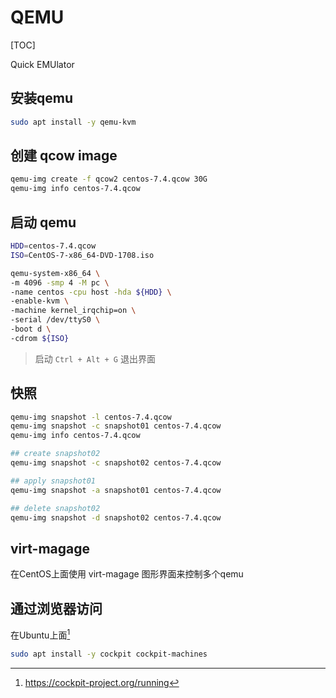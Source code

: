 # QEMU

[TOC]

Quick EMUlator

## 安装qemu
```sh
sudo apt install -y qemu-kvm
```

## 创建 qcow image
```sh
qemu-img create -f qcow2 centos-7.4.qcow 30G
qemu-img info centos-7.4.qcow
```

## 启动 qemu
```bash
HDD=centos-7.4.qcow
ISO=CentOS-7-x86_64-DVD-1708.iso

qemu-system-x86_64 \
-m 4096 -smp 4 -M pc \
-name centos -cpu host -hda ${HDD} \
-enable-kvm \
-machine kernel_irqchip=on \
-serial /dev/ttyS0 \
-boot d \
-cdrom ${ISO}
```

> 启动  `Ctrl + Alt + G` 退出界面

## 快照
```sh
qemu-img snapshot -l centos-7.4.qcow
qemu-img snapshot -c snapshot01 centos-7.4.qcow
qemu-img info centos-7.4.qcow
```

```sh
## create snapshot02
qemu-img snapshot -c snapshot02 centos-7.4.qcow

## apply snapshot01
qemu-img snapshot -a snapshot01 centos-7.4.qcow

## delete snapshot02
qemu-img snapshot -d snapshot02 centos-7.4.qcow
```

## virt-magage
在CentOS上面使用 virt-magage 图形界面来控制多个qemu

## 通过浏览器访问
在Ubuntu上面[^cockpit]
```sh
sudo apt install -y cockpit cockpit-machines
```




[^cockpit]: https://cockpit-project.org/running




